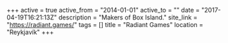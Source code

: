 +++
active = true
active_from = "2014-01-01"
active_to = ""
date = "2017-04-19T16:21:13Z"
description = "Makers of Box Island."
site_link = "https://radiant.games/"
tags = []
title = "Radiant Games"
location = "Reykjavík"
+++
